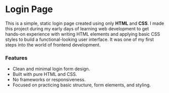 # Login Page

This is a simple, static login page created using only **HTML** and **CSS**. I made this project during my early days of learning web development to get hands-on experience with writing HTML elements and applying basic CSS styles to build a functional-looking user interface. It was one of my first steps into the world of frontend development.

### Features

- Clean and minimal login form design.
- Built with pure HTML and CSS.
- No frameworks or responsiveness.
- Focused on practicing basic structure, form elements, and styling.
